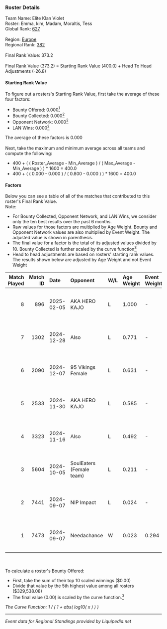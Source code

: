 ### Roster Details<br />
Team Name: Elite Klan Violet<br />
Roster: Emma, kim, Madam, Moraltis, Tess<br />
Global Rank: [627](../standings_global.md)<br />
<br />
Region: [Europe]( ../standings_europe.md)<br />
Regional Rank: [382]( ../standings_europe.md)<br />
<br />
Final Rank Value:  373.2<br />
<br />
Final Rank Value (373.2) = Starting Rank Value (400.0) + Head To Head Adjustments (-26.8)<br />

#### Starting Rank Value<br />
To figure out a rosters's Starting Rank Value, first take the average of these four factors:<br />
- Bounty Offered: 0.000[<sup>1</sup>](#table2)
- Bounty Collected: 0.000[<sup>2</sup>](#table1)
- Opponent Network: 0.000[<sup>2</sup>](#table1)
- LAN Wins: 0.000[<sup>2</sup>](#table1)

The average of these factors is 0.000<br />
<br />
Next, take the maximum and minimum average across all teams and compute the following:<br />
- 400 + ( ( Roster_Average - Min_Average ) / ( Max_Average - Min_Average ) ) * 1600 = 400.0
- 400 + ( ( 0.000 - 0.000 ) / ( 0.800 - 0.000 ) ) * 1600 = 400.0


#### Factors<br />
Below you can see a table of all of the matches that contributed to this roster's Final Rank Value.<br />
Note:<br />

- For Bounty Collected, Opponent Network, and LAN Wins, we consider only the ten best results over the past 6 months.
- Raw values for those factors are multiplied by Age Weight. Bounty and Opponent Network values are also multiplied by Event Weight. The adjusted value is shown in parenthesis.
- The final value for a factor is the total of its adjusted values divided by 10. Bounty Collected is further scaled by the curve function[<sup>3</sup>](#curveFunction)
- Head to head adjustments are based on rosters' starting rank values. The results shown below are adjusted by Age Weight and not Event Weight
<span id="table1"></span><br />


| Match Played | Match ID | Date       | Opponent                 | W/L | Age Weight | Event Weight | Bounty Collected | Opponent Network | LAN Wins  | H2H Adj. | Roster                               |
| -: | -: | :- | :- | :- | :- | :- | :- | :- | :- | -: | :- |
|            8 |      896 | 2025-02-05 | AKA HERO KAJO            | L   | 1.000      | -            | -                | -                | -         |    -4.16 | Emma, kim, Madam, Moraltis, Tess     |
|            7 |     1302 | 2024-12-28 | Also                     | L   | 0.771      | -            | -                | -                | -         |    -4.65 | Emma, kim, Madam, Moraltis, Tess     |
|            6 |     2090 | 2024-12-07 | 95 Vikings Female        | L   | 0.631      | -            | -                | -                | -         |    -9.54 | Emma, kim, Madam, Moraltis, Tess     |
|            5 |     2533 | 2024-11-30 | AKA HERO KAJO            | L   | 0.585      | -            | -                | -                | -         |    -2.12 | Emma, Jodiee, kim, Madam, Moraltis   |
|            4 |     3323 | 2024-11-16 | Also                     | L   | 0.492      | -            | -                | -                | -         |    -3.26 | Lowlita, Madam, Moraltis, oona, Tess |
|            3 |     5604 | 2024-10-05 | SoulEaters (Female team) | L   | 0.211      | -            | -                | -                | -         |    -3.32 | Lowlita, Madam, Moraltis, oona, Tess |
|            2 |     7441 | 2024-09-07 | NIP Impact               | L   | 0.024      | -            | -                | -                | -         |    -0.11 | Lowlita, Madam, Moraltis, oona, Tess |
|            1 |     7473 | 2024-09-07 | Needachance              | W   | 0.023      | 0.294        | 0.000 (0.000)    | 0.032 (0.000)    | 0 (0.000) |     0.36 | Lowlita, Madam, Moraltis, oona, Tess |

<br />
<span id="table2"></span><br />
To calculate a roster's Bounty Offered:<br />

- First, take the sum of their top 10 scaled winnings ($0.00)
- Divide that value by the 5th highest value among all rosters ($329,538.08)
- The final value (0.00) is scaled by the curve function.[<sup>3</sup>](#curveFunction)

<span id="curveFunction"></span>_The Curve Function: 1 / ( 1 + abs( log10( x ) ) )_<br />

---
_Event data for Regional Standings provided by Liquipedia.net_<br />

